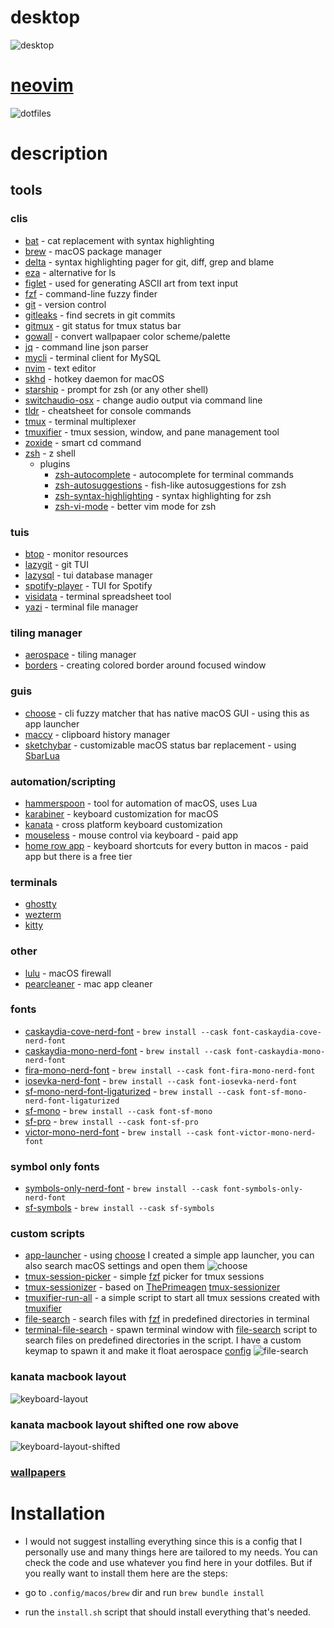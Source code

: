 # desktop
![desktop](./assets/images/desktop.png)

# [neovim](.config/shared/nvim/)
![dotfiles](./assets/images/dotfiles.png)

# description
## tools
### clis
- [bat](https://github.com/sharkdp/bat) - cat replacement with syntax highlighting
- [brew](https://github.com/Homebrew/brew) - macOS package manager
- [delta](https://github.com/dandavison/delta) - syntax highlighting pager for git, diff, grep and blame
- [eza](https://github.com/eza-community/eza) - alternative for ls
- [figlet](https://github.com/cmatsuoka/figlet) - used for generating ASCII art from text input
- [fzf](https://github.com/junegunn/fzf) - command-line fuzzy finder
- [git](https://github.com/git/git) - version control
- [gitleaks](https://github.com/gitleaks/gitleaks) - find secrets in git commits
- [gitmux](https://github.com/arl/gitmux) - git status for tmux status bar
- [gowall](https://github.com/Achno/gowall) - convert wallpapaer color scheme/palette
- [jq](https://github.com/jqlang/jq) - command line json parser
- [mycli](https://github.com/dbcli/mycli) - terminal client for MySQL
- [nvim](https://github.com/neovim/neovim) - text editor
- [skhd](https://github.com/koekeishiya/skhd) - hotkey daemon for macOS
- [starship](https://github.com/starship/starship) - prompt for zsh (or any other shell)
- [switchaudio-osx](https://github.com/deweller/switchaudio-osx) - change audio output via command line
- [tldr](https://github.com/tldr-pages/tldr) - cheatsheet for console commands
- [tmux](https://github.com/tmux/tmux) - terminal multiplexer
- [tmuxifier](https://github.com/jimeh/tmuxifier) - tmux session, window, and pane management tool
- [zoxide](https://github.com/ajeetdsouza/zoxide) - smart cd command
- [zsh](https://github.com/zsh-users/zsh) - z shell
    * plugins
        + [zsh-autocomplete](https://github.com/marlonrichert/zsh-autocomplete) - autocomplete for terminal commands
        + [zsh-autosuggestions](https://github.com/zsh-users/zsh-autosuggestions) - fish-like autosuggestions for zsh
        + [zsh-syntax-highlighting](https://github.com/zsh-users/zsh-syntax-highlighting) - syntax highlighting for zsh
        + [zsh-vi-mode](https://github.com/jeffreytse/zsh-vi-mode) - better vim mode for zsh

### tuis
- [btop](https://github.com/aristocratos/btop) - monitor resources
- [lazygit](https://github.com/jesseduffield/lazygit) - git TUI
- [lazysql](https://github.com/jorgerojas26/lazysql) - tui database manager
- [spotify-player](https://github.com/aome510/spotify-player) - TUI for Spotify
- [visidata](https://github.com/saulpw/visidata) - terminal spreadsheet tool
- [yazi](https://github.com/sxyazi/yazi) - terminal file manager

### tiling manager
- [aerospace](https://github.com/nikitabobko/AeroSpace) - tiling manager
- [borders](https://github.com/FelixKratz/JankyBorders) - creating colored border around focused window

### guis
- [choose](https://github.com/chipsenkbeil/choose) - cli fuzzy matcher that has native macOS GUI - using this as app launcher
- [maccy](https://github.com/p0deje/Maccy) - clipboard history manager
- [sketchybar](https://github.com/FelixKratz/SketchyBar) - customizable macOS status bar replacement - using [SbarLua](https://github.com/FelixKratz/SbarLua)

### automation/scripting
- [hammerspoon](https://github.com/Hammerspoon/hammerspoon) - tool for automation of macOS, uses Lua
- [karabiner](https://github.com/pqrs-org/Karabiner-Elements) - keyboard customization for macOS
- [kanata](https://github.com/jtroo/kanata) - cross platform keyboard customization
- [mouseless](https://mouseless.click/) - mouse control via keyboard - paid app
- [home row app](https://www.homerow.app/) - keyboard shortcuts for every button in macos - paid app but there is a free tier

### terminals
- [ghostty](https://github.com/ghostty-org/ghostty)
- [wezterm](https://github.com/wezterm/wezterm)
- [kitty](https://github.com/kovidgoyal/kitty)

### other
- [lulu](https://github.com/objective-see/LuLu) - macOS firewall
- [pearcleaner](https://github.com/alienator88/Pearcleaner) - mac app cleaner

### fonts
- [caskaydia-cove-nerd-font](https://github.com/ryanoasis/nerd-fonts/tree/master/patched-fonts/CascadiaCode) - `brew install --cask font-caskaydia-cove-nerd-font`
- [caskaydia-mono-nerd-font](https://github.com/ryanoasis/nerd-fonts/tree/master/patched-fonts/CascadiaMono) - `brew install --cask font-caskaydia-mono-nerd-font`
- [fira-mono-nerd-font](https://github.com/ryanoasis/nerd-fonts/tree/master/patched-fonts/FiraMono) - `brew install --cask font-fira-mono-nerd-font`
- [iosevka-nerd-font](https://github.com/ryanoasis/nerd-fonts/tree/master/patched-fonts/Iosevka) - `brew install --cask font-iosevka-nerd-font`
- [sf-mono-nerd-font-ligaturized](https://github.com/shaunsingh/SFMono-Nerd-Font-Ligaturized) - `brew install --cask font-sf-mono-nerd-font-ligaturized`
- [sf-mono](https://developer.apple.com/fonts/) - ```brew install --cask font-sf-mono```
- [sf-pro](https://developer.apple.com/fonts/) - `brew install --cask font-sf-pro`
- [victor-mono-nerd-font](https://github.com/ryanoasis/nerd-fonts/tree/master/patched-fonts/VictorMono) - `brew install --cask font-victor-mono-nerd-font`

### symbol only fonts
- [symbols-only-nerd-font](https://github.com/ryanoasis/nerd-fonts/tree/master/patched-fonts/NerdFontsSymbolsOnly) - `brew install --cask font-symbols-only-nerd-font`
- [sf-symbols](https://developer.apple.com/sf-symbols/) - `brew install --cask sf-symbols`

### custom scripts
- [app-launcher](bin/macos/app-launcher) - using [choose](https://github.com/chipsenkbeil/choose) I created a simple app launcher, you can also search macOS settings and open them ![choose](assets/images/choose.png)
- [tmux-session-picker](bin/shared/tmux-session-picker) - simple [fzf](https://github.com/junegunn/fzf) picker for tmux sessions
- [tmux-sessionizer](bin/shared/tmux-session-picker) - based on [ThePrimeagen](https://github.com/ThePrimeagen/) [tmux-sessionizer](https://github.com/ThePrimeagen/.dotfiles/blob/master/bin/.local/scripts/tmux-sessionizer)
- [tmuxifier-run-all](bin/shared/tmuxifier-run-all) - a simple script to start all tmux sessions created with [tmuxifier](https://github.com/jimeh/tmuxifier)
- [file-search](bin/macos/file-search) - search files with [fzf](https://github.com/junegunn/fzf) in predefined directories in terminal
- [terminal-file-search](bin/macos/terminal-file-search) - spawn terminal window with [file-search](bin/macos/file-search) script to search files on predefined directories in the script. I have a custom keymap to spawn it and make it float aerospace [config](.config/macos/aerospace/aerospace.toml#L130)
![file-search](assets/images/file-search.png)

### kanata macbook layout
![keyboard-layout](assets/images/kanata-layout.svg)

### kanata macbook layout shifted one row above
![keyboard-layout-shifted](assets/images/kanata-layout-shifted.svg)

### [wallpapers](wallpapers)

# Installation

- I would not suggest installing everything since this is a config that I personally use and many things here are tailored to my needs. You can check the code and use whatever you find here in your dotfiles. But if you really want to install them here are the steps:

- go to `.config/macos/brew` dir and run `brew bundle install`
- run the `install.sh` script that should install everything that's needed.
